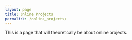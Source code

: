 ```yaml
---
layout: page
title: Online Projects
permalink: /online_projects/
---
```


This is a page that will theoretically be about online projects.
